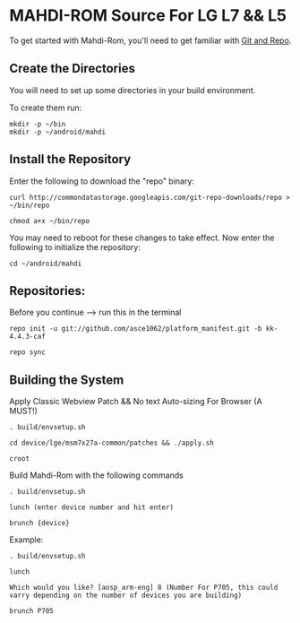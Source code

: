 MAHDI-ROM Source For LG L7 && L5
=================================
To get started with Mahdi-Rom, you'll need to get
familiar with [Git and Repo](http://source.android.com/source/version-control.html).

Create the Directories
----------------------

You will need to set up some directories in your build environment.

To create them run:

    mkdir -p ~/bin
    mkdir -p ~/android/mahdi

Install the Repository
----------------------

Enter the following to download the "repo" binary:

    curl http://commondatastorage.googleapis.com/git-repo-downloads/repo > ~/bin/repo

    chmod a+x ~/bin/repo

You may need to reboot for these changes to take effect. 
Now enter the following to initialize the repository:

    cd ~/android/mahdi

Repositories:
-------------

Before you continue --> run this in the terminal

    repo init -u git://github.com/asce1062/platform_manifest.git -b kk-4.4.3-caf

    repo sync
    

Building the System
---------------

Apply Classic Webview Patch && No text Auto-sizing For Browser (A MUST!)
     
    . build/envsetup.sh

    cd device/lge/msm7x27a-common/patches && ./apply.sh

    croot

Build Mahdi-Rom with the following commands

    . build/envsetup.sh

    lunch (enter device number and hit enter)

    brunch {device}
    
Example:

    . build/envsetup.sh

    lunch

    Which would you like? [aosp_arm-eng] 8 (Number For P705, this could varry depending on the number of devices you are building)

    brunch P705
